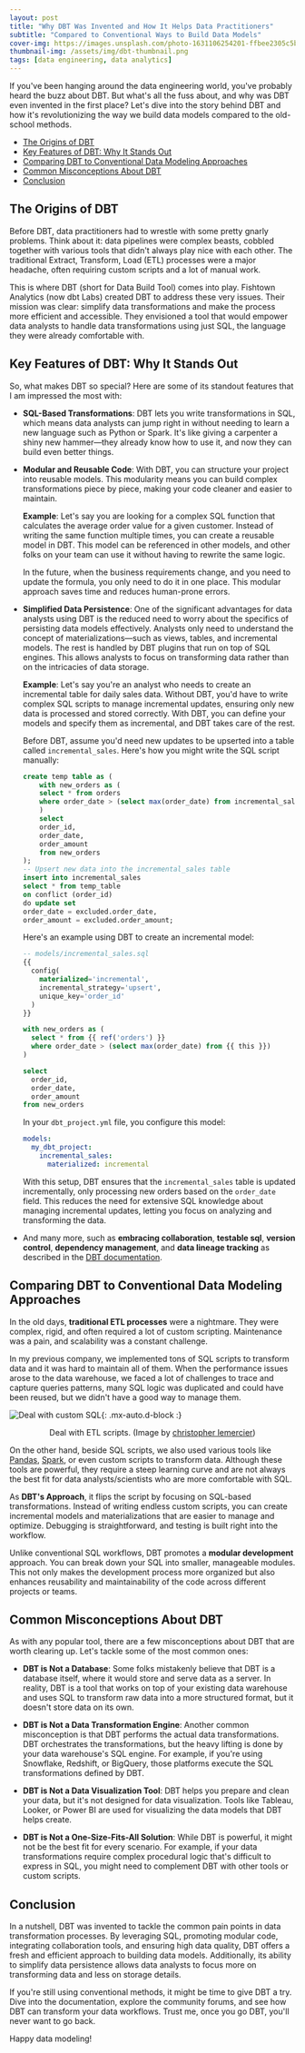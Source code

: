 ```yaml
---
layout: post
title: "Why DBT Was Invented and How It Helps Data Practitioners"
subtitle: "Compared to Conventional Ways to Build Data Models"
cover-img: https://images.unsplash.com/photo-1631106254201-ffbee2305c5b?q=80&w=2370&auto=format&fit=crop&ixlib=rb-4.0.3&ixid=M3wxMjA3fDB8MHxwaG90by1wYWdlfHx8fGVufDB8fHx8fA%3D%3D
thumbnail-img: /assets/img/dbt-thumbnail.png
tags: [data engineering, data analytics]
---
```


If you've been hanging around the data engineering world, you've probably heard the buzz about DBT. But what's all the fuss about, and why was DBT even invented in the first place? Let's dive into the story behind DBT and how it's revolutionizing the way we build data models compared to the old-school methods.

- [The Origins of DBT](#the-origins-of-dbt)
- [Key Features of DBT: Why It Stands Out](#key-features-of-dbt-why-it-stands-out)
- [Comparing DBT to Conventional Data Modeling Approaches](#comparing-dbt-to-conventional-data-modeling-approaches)
- [Common Misconceptions About DBT](#common-misconceptions-about-dbt)
- [Conclusion](#conclusion)

## The Origins of DBT

Before DBT, data practitioners had to wrestle with some pretty gnarly problems. Think about it: data pipelines were complex beasts, cobbled together with various tools that didn't always play nice with each other. The traditional Extract, Transform, Load (ETL) processes were a major headache, often requiring custom scripts and a lot of manual work.

This is where DBT (short for Data Build Tool) comes into play. Fishtown Analytics (now dbt Labs) created DBT to address these very issues. Their mission was clear: simplify data transformations and make the process more efficient and accessible. They envisioned a tool that would empower data analysts to handle data transformations using just SQL, the language they were already comfortable with.

## Key Features of DBT: Why It Stands Out

So, what makes DBT so special? Here are some of its standout features that I am impressed the most with:

- **SQL-Based Transformations**: DBT lets you write transformations in SQL, which means data analysts can jump right in without needing to learn a new language such as Python or Spark. It's like giving a carpenter a shiny new hammer—they already know how to use it, and now they can build even better things.

- **Modular and Reusable Code**: With DBT, you can structure your project into reusable models. This modularity means you can build complex transformations piece by piece, making your code cleaner and easier to maintain.

    **Example**: Let's say you are looking for a complex SQL function that calculates the average order value for a given customer. Instead of writing the same function multiple times, you can create a reusable model in DBT. This model can be referenced in other models, and other folks on your team can use it without having to rewrite the same logic.

    In the future, when the business requirements change, and you need to update the formula, you only need to do it in one place. This modular approach saves time and reduces human-prone errors.

- **Simplified Data Persistence**: One of the significant advantages for data analysts using DBT is the reduced need to worry about the specifics of persisting data models effectively. Analysts only need to understand the concept of materializations—such as views, tables, and incremental models. The rest is handled by DBT plugins that run on top of SQL engines. This allows analysts to focus on transforming data rather than on the intricacies of data storage.

    **Example**: Let's say you're an analyst who needs to create an incremental table for daily sales data. Without DBT, you'd have to write complex SQL scripts to manage incremental updates, ensuring only new data is processed and stored correctly. With DBT, you can define your models and specify them as incremental, and DBT takes care of the rest.

    Before DBT, assume you'd need new updates to be upserted into a table called `incremental_sales`. Here's how you might write the SQL script manually:

    ```sql
    create temp table as (
        with new_orders as (
        select * from orders
        where order_date > (select max(order_date) from incremental_sales)
        )
        select
        order_id,
        order_date,
        order_amount
        from new_orders
    );
    -- Upsert new data into the incremental_sales table
    insert into incremental_sales
    select * from temp_table
    on conflict (order_id)
    do update set
    order_date = excluded.order_date,
    order_amount = excluded.order_amount;
    ```

    Here's an example using DBT to create an incremental model:

    ```sql
    -- models/incremental_sales.sql
    {{
      config(
        materialized='incremental',
        incremental_strategy='upsert',
        unique_key='order_id'
      )
    }}

    with new_orders as (
      select * from {{ ref('orders') }}
      where order_date > (select max(order_date) from {{ this }})
    )

    select
      order_id,
      order_date,
      order_amount
    from new_orders
    ```

    In your `dbt_project.yml` file, you configure this model:

    ```yaml
    models:
      my_dbt_project:
        incremental_sales:
          materialized: incremental
    ```

    With this setup, DBT ensures that the `incremental_sales` table is updated incrementally, only processing new orders based on the `order_date` field. This reduces the need for extensive SQL knowledge about managing incremental updates, letting you focus on analyzing and transforming the data.

- And many more, such as **embracing collaboration**, **testable sql**, **version control**, **dependency management**, and **data lineage tracking** as described in the [DBT documentation](https://docs.getdbt.com/docs/introduction).

## Comparing DBT to Conventional Data Modeling Approaches

In the old days, **traditional ETL processes** were a nightmare. They were complex, rigid, and often required a lot of custom scripting. Maintenance was a pain, and scalability was a constant challenge.

In my previous company, we implemented tons of SQL scripts to transform data and it was hard to maintain all of them. When the performance issues arose to the data warehouse, we faced a lot of challenges to trace and capture queries patterns, many SQL logic was duplicated and could have been reused, but we didn't have a good way to manage them.

![Deal with custom SQL](https://images.unsplash.com/photo-1517669375942-946a1f02d705?q=80&w=4888&auto=format&fit=crop&ixlib=rb-4.0.3&ixid=M3wxMjA3fDB8MHxwaG90by1wYWdlfHx8fGVufDB8fHx8fA%3D%3D){: .mx-auto.d-block :}
<p align = "center">
Deal with ETL scripts. (Image by <a href="https://unsplash.com/@elevantarts">christopher lemercier</a>)
</p>

On the other hand, beside SQL scripts, we also used various tools like [Pandas](https://pandas.pydata.org/), [Spark](https://spark.apache.org/), or even custom scripts to transform data. Although these tools are powerful, they require a steep learning curve and are not always the best fit for data analysts/scientists who are more comfortable with SQL.

As **DBT's Approach**, it flips the script by focusing on SQL-based transformations. Instead of writing endless custom scripts, you can create incremental models and materializations that are easier to manage and optimize. Debugging is straightforward, and testing is built right into the workflow.

Unlike conventional SQL workflows, DBT promotes a **modular development** approach. You can break down your SQL into smaller, manageable modules. This not only makes the development process more organized but also enhances reusability and maintainability of the code across different projects or teams.

## Common Misconceptions About DBT

As with any popular tool, there are a few misconceptions about DBT that are worth clearing up. Let's tackle some of the most common ones:

- **DBT is Not a Database**: Some folks mistakenly believe that DBT is a database itself, where it would store and serve data as a server. In reality, DBT is a tool that works on top of your existing data warehouse and uses SQL to transform raw data into a more structured format, but it doesn't store data on its own.

- **DBT is Not a Data Transformation Engine**: Another common misconception is that DBT performs the actual data transformations. DBT orchestrates the transformations, but the heavy lifting is done by your data warehouse's SQL engine. For example, if you're using Snowflake, Redshift, or BigQuery, those platforms execute the SQL transformations defined by DBT.

- **DBT is Not a Data Visualization Tool**: DBT helps you prepare and clean your data, but it's not designed for data visualization. Tools like Tableau, Looker, or Power BI are used for visualizing the data models that DBT helps create.

- **DBT is Not a One-Size-Fits-All Solution**: While DBT is powerful, it might not be the best fit for every scenario. For example, if your data transformations require complex procedural logic that's difficult to express in SQL, you might need to complement DBT with other tools or custom scripts.

## Conclusion

In a nutshell, DBT was invented to tackle the common pain points in data transformation processes. By leveraging SQL, promoting modular code, integrating collaboration tools, and ensuring high data quality, DBT offers a fresh and efficient approach to building data models. Additionally, its ability to simplify data persistence allows data analysts to focus more on transforming data and less on storage details.

If you're still using conventional methods, it might be time to give DBT a try. Dive into the documentation, explore the community forums, and see how DBT can transform your data workflows. Trust me, once you go DBT, you'll never want to go back.

Happy data modeling!
